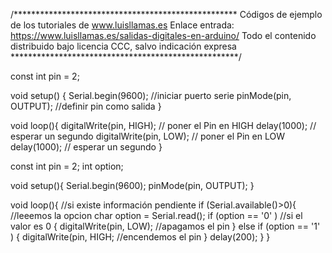 /***************************************************
Códigos de ejemplo de los tutoriales de www.luisllamas.es
Enlace entrada: https://www.luisllamas.es/salidas-digitales-en-arduino/
Todo el contenido distribuido bajo licencia CCC, salvo indicación expresa
****************************************************/

const int pin = 2;
 
void setup() {
  Serial.begin(9600);    //iniciar puerto serie
  pinMode(pin, OUTPUT);  //definir pin como salida
}
 
void loop(){
  digitalWrite(pin, HIGH);   // poner el Pin en HIGH
  delay(1000);               // esperar un segundo
  digitalWrite(pin, LOW);    // poner el Pin en LOW
  delay(1000);               // esperar un segundo
}


const int pin = 2;
int option;

void setup(){
  Serial.begin(9600);
  pinMode(pin, OUTPUT); 
}
 
void loop(){
  //si existe información pendiente
  if (Serial.available()>0){
    //leeemos la opcion
    char option = Serial.read();
    if (option == '0' )  //si el valor es 0
    {
         digitalWrite(pin, LOW);  //apagamos el pin
    }
    else if (option == '1' )
    {
         digitalWrite(pin, HIGH;  //encendemos el pin
    }
    delay(200);
  }
}